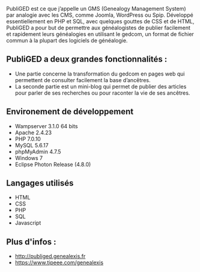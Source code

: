 PubliGED est ce que j’appelle un GMS (Genealogy Management System) par analogie avec les CMS, comme Joomla, WordPress ou Spip. Développé essentiellement en PHP et SQL, avec quelques gouttes de CSS et de HTML, PubliGED a pour but de permettre aux généalogistes de publier facilement et rapidement leurs généalogies en utilisant le gedcom, un format de fichier commun à la plupart des logiciels de généalogie.

PubliGED a deux grandes fonctionnalités :
-----------------------------------------

- Une partie concerne la transformation du gedcom en pages web qui permettent de consulter facilement la base d’ancêtres.
- La seconde partie est un mini-blog qui permet de publier des articles pour parler de ses recherches ou pour raconter la vie de ses ancêtres.

Environement de développement
-----------------------------

- Wampserver 3.1.0 64 bits
- Apache 2.4.23
- PHP 7.0.10
- MySQL 5.6.17
- phpMyAdmin 4.7.5
- Windows 7
- Eclipse Photon Release (4.8.0)

Langages utilisés
-----------------

- HTML
- CSS
- PHP
- SQL
- Javascript

Plus d'infos : 
--------------

- http://publiged.genealexis.fr
- https://www.tipeee.com/genealexis